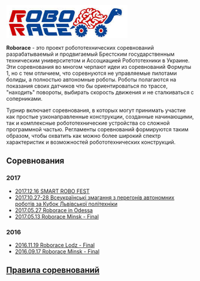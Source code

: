 
![Roborace](/img/roborace-logo.png)


**Roborace** - это проект робототехнических соревнований разрабатываемый и продвигаемый Брестским государственным техническим университетом и Ассоциацией Робототехники в Украине. Эти соревнования во многом черпают идеи из соревнований Формулы 1, но с тем отличием, что соревнуются не управляемые пилотами болиды, а полностью автономные роботы. Роботы полагаются на показания своих датчиков что бы ориентироваться по трассе, "находить" повороты, выбирать скорость движения и не сталкиваться с соперниками.

Турнир включает соревнования, в которых могут принимать участие как простые узконаправленные конструкции, созданные начинающими, так и комплексные робототехнические устройства со сложной программной частью. Регламенты соревнований формируются таким образом, чтобы охватить как можно более широкий спектр характеристик и возможностей робототехнических конструкций.



## Соревнования
### 2017
* [2017.12.16 SMART ROBO FEST](competitions.md)
* [2017.10.27-28 Всеукраїнські змагання з перегонів автономних роботів за Кубок Львівської політехніки](http://www.lp.edu.ua/robocup/programa-konkursu)
* [2017.05.27 Roborace in Odessa](https://www.youtube.com/watch?v=oeiFfief-SE)
* [2017.05.13 Roborace Minsk - Final](https://www.youtube.com/watch?v=p4TA3dqyDOE)

### 2016
* [2016.11.19 Roborace Lodz - Final](https://www.youtube.com/watch?v=AVTrLPimuZ8)
* [2016.09.17 Roborace Minsk - Final](https://www.youtube.com/watch?v=FEcny0drUco)

## [Правила соревнований](https://github.com/roborace-org/roborace-regulations)

